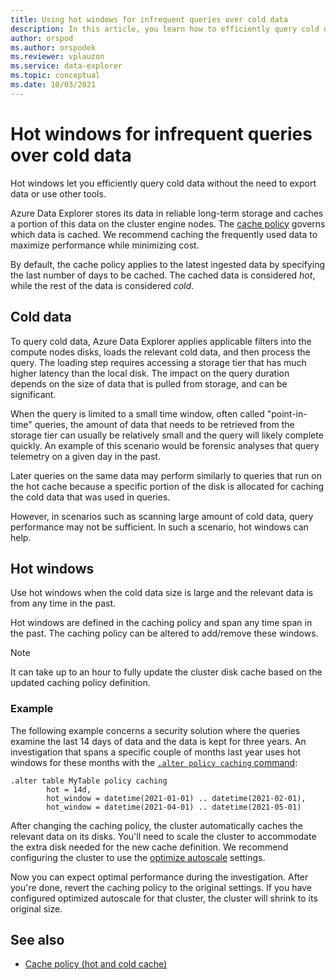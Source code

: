 ```yaml
---
title: Using hot windows for infrequent queries over cold data
description: In this article, you learn how to efficiently query cold data in Azure Data Explorer.
author: orspod
ms.author: orspodek
ms.reviewer: vplauzon
ms.service: data-explorer
ms.topic: conceptual
ms.date: 10/03/2021
---
```

# Hot windows for infrequent queries over cold data

Hot windows let you efficiently query cold data without the need to export data or use other tools.

Azure Data Explorer stores its data in reliable long-term storage and caches a portion of this data on the cluster engine nodes. The [cache policy](/azure/data-explorer/kusto/management/cachepolicy) governs which data is cached. We recommend caching the frequently used data to maximize performance while minimizing cost.

By default, the cache policy applies to the latest ingested data by specifying the last number of days to be cached. The cached data is considered *hot*, while the rest of the data is considered *cold*.  

## Cold data

To query cold data, Azure Data Explorer applies applicable filters into the compute nodes disks, loads the relevant cold data, and then process the query. The loading step requires accessing a storage tier that has much higher latency than the local disk. The impact on the query duration depends on the size of data that is pulled from storage, and can be significant.

When the query is limited to a small time window, often called "point-in-time" queries, the amount of data that needs to be retrieved from the storage tier can usually be relatively small and the query will likely complete quickly. An example of this scenario would be forensic analyses that query telemetry on a given day in the past.

Later queries on the same data may perform similarly to queries that run on the hot cache because a specific portion of the disk is allocated for caching the cold data that was used in queries.  

However, in scenarios such as scanning large amount of cold data, query performance may not be sufficient. In such a scenario, hot windows can help.

## Hot windows

Use hot windows when the cold data size is large and the relevant data is from any time in the past. 

Hot windows are defined in the caching policy and span any time span in the past. The caching policy can be altered to add/remove these windows. 

> [!NOTE]
> It can take up to an hour to fully update the cluster disk cache based on the updated caching policy definition.

### Example

The following example concerns a security solution where the queries examine the last 14 days of data and the data is kept for three years. An investigation that spans a specific couple of months last year uses hot windows for these months with the [`.alter policy caching` command](/azure/data-explorer/kusto/management/cachepolicy#alter-the-cache-policy):

```kusto
.alter table MyTable policy caching 
        hot = 14d,
        hot_window = datetime(2021-01-01) .. datetime(2021-02-01),
        hot_window = datetime(2021-04-01) .. datetime(2021-05-01)
```

After changing the caching policy, the cluster automatically caches the relevant data on its disks. You'll need to scale the cluster to accommodate the extra disk needed for the new cache definition. We recommend configuring the cluster to use the [optimize autoscale](manage-cluster-horizontal-scaling.md) settings.

Now you can expect optimal performance during the investigation. After you're done, revert the caching policy to the original settings. If you have configured optimized autoscale for that cluster, the cluster will shrink to its original size.

## See also

* [Cache policy (hot and cold cache)](kusto/management/cachepolicy.md)
